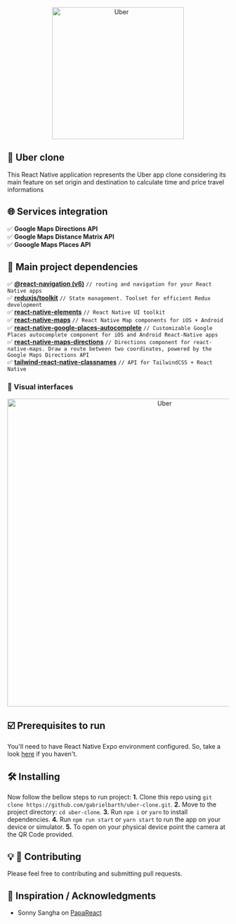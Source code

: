 <div align="center">
  <img alt="Uber" title="Uber" src="https://user-images.githubusercontent.com/42456106/196799961-9f356c7e-cdb6-4c38-abc1-072b28fbfc77.png" width="300px" />
</div>

## :round_pushpin: Uber clone

This React Native application represents the Uber app clone considering its main feature on set origin and destination to calculate time and price travel informations

## :globe_with_meridians: Services integration

:white_check_mark: **Google Maps Directions API**<br>
:white_check_mark: **Google Maps Distance Matrix API**<br>
:white_check_mark: **Gooogle Maps Places API**<br>

## :link: Main project dependencies

:white_check_mark: [**@react-navigation (v6)**](https://reactnavigation.org/) `// routing and navigation for your React Native apps`<br>
:white_check_mark: [**reduxjs/toolkit**](https://redux-toolkit.js.org/) `// State management. Toolset for efficient Redux development`<br>
:white_check_mark: [**react-native-elements**](https://reactnativeelements.com/) `// React Native UI toolkit`<br>
:white_check_mark: [**react-native-maps**](https://github.com/react-native-maps/react-native-maps) `// React Native Map components for iOS + Android`<br>
:white_check_mark: [**react-native-google-places-autocomplete**](https://github.com/FaridSafi/react-native-google-places-autocomplete) `// Customizable Google Places autocomplete component for iOS and Android React-Native apps`<br>
:white_check_mark: [**react-native-maps-directions**](https://github.com/bramus/react-native-maps-directions) `// Directions component for react-native-maps. Draw a route between two coordinates, powered by the Google Maps Directions API`<br>
:white_check_mark: [**tailwind-react-native-classnames**](https://github.com/jaredh159/tailwind-react-native-classnames) `// API for TailwindCSS + React Native` <br>

### :iphone: Visual interfaces

<div align="center">
  <img alt="Uber" title="Uber" src="https://user-images.githubusercontent.com/42456106/196802866-66466cb0-e344-4a71-86ba-a1c32c7eb738.gif" width="700px" />
</div>

## :ballot_box_with_check: Prerequisites to run

You'll need to have React Native Expo environment configured. So, take a look [here](https://docs.expo.dev/get-started/installation/) if you haven't.

## :hammer_and_wrench: Installing

Now follow the bellow steps to run project:
**1.** Clone this repo using `git clone https://github.com/gabrielbarth/uber-clone.git`.
**2.** Move to the project directory: `cd uber-clone`.
**3.** Run `npm i` or `yarn` to install dependencies.
**4.** Run `npm run start` or `yarn start` to run the app on your device or simulator.
**5.** To open on your physical device point the camera at the QR Code provided.<br/>

## :bulb: :handshake: Contributing

Please feel free to contributing and submitting pull requests.

## :pray: Inspiration / Acknowledgments

- Sonny Sangha on [PapaReact](https://www.youtube.com/c/SonnySangha)
